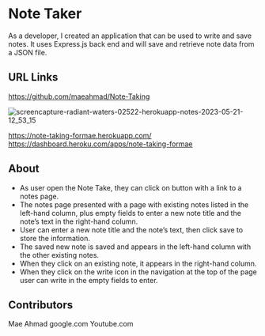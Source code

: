 # Note Taker

As a developer, I created an application that can be used to write and save notes. It uses Express.js back end and will save and retrieve note data from a JSON file.

## URL Links

https://github.com/maeahmad/Note-Taking

![screencapture-radiant-waters-02522-herokuapp-notes-2023-05-21-12_53_15](https://github.com/maeahmad/Note-Taking/assets/122010497/e7a43a46-4be8-42ce-9c5f-4fe67df005cf)

https://note-taking-formae.herokuapp.com/
https://dashboard.heroku.com/apps/note-taking-formae

## About
- As user open the Note Take, they can click on button with a link to a notes page. 
- The notes page presented with a page with existing notes listed in the left-hand column, plus empty fields to enter a new note title and the note’s text in the right-hand column. 
- User can enter a new note title and the note’s text, then click save to store the information. 
- The saved new note is saved and appears in the left-hand column with the other existing notes. 
- When they click on an existing note, it appears in the right-hand column. 
- When they click on the write icon in the navigation at the top of the page user can write in the empty fields to enter. 


## Contributors
Mae Ahmad
google.com
Youtube.com
